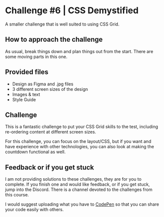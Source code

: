 # Challenge #6 | CSS Demystified

A smaller challenge that is well suited to using CSS Grid.

## How to approach the challenge

As usual, break things down and plan things out from the start. There are some moving parts in this one.

## Provided files

- Design as Figma and .jpg files
- 3 different screen sizes of the design
- Images & text
- Style Guide

## Challenge

This is a fantastic challenge to put your CSS Grid skills to the test, including re-ordering content at different screen sizes.

For this challenge, you can focus on the layout/CSS, but if you want and have experience with other technologies, you can also look at making the countdown functional as well.

## Feedback or if you get stuck

I am not providing solutions to these challenges, they are for you to complete. If you finish one and would like feedback, or if you get stuck, jump into the Discord. There is a channel devoted to the challenges from this course.

I would suggest uploading what you have to [CodePen](https://codepen.io) so that you can share your code easily with others. 


